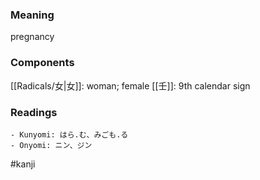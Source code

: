 ### Meaning

pregnancy

### Components

[[Radicals/女|女]]: woman; female [[壬]]: 9th calendar sign

### Readings

```
- Kunyomi: はら.む、みごも.る
- Onyomi: ニン、ジン
```

#kanji